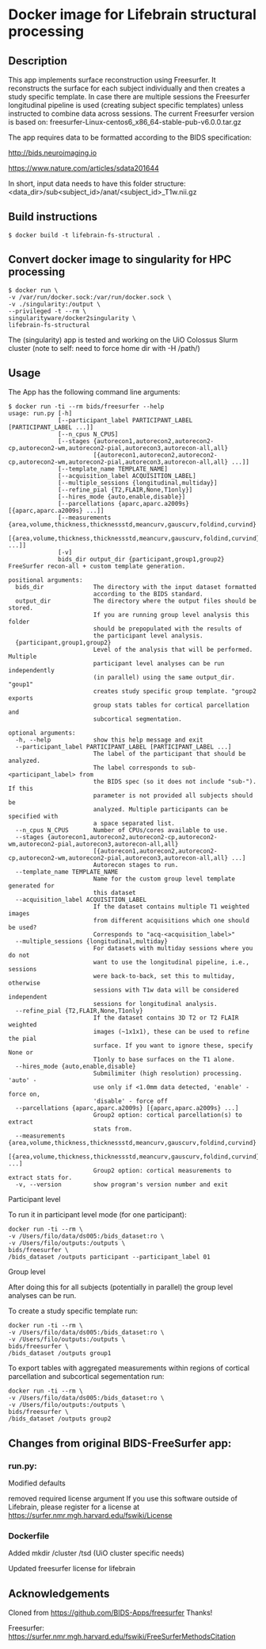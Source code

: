# Docker image for Lifebrain structural processing
## Description
This app implements surface reconstruction using Freesurfer. It reconstructs the surface for each subject individually and then creates a study specific template. In case there are multiple sessions the Freesurfer longitudinal pipeline is used (creating subject specific templates) unless instructed to combine data across sessions. The current Freesurfer version is based on: freesurfer-Linux-centos6_x86_64-stable-pub-v6.0.0.tar.gz

The app requires data to be formatted according to the BIDS specification: 

http://bids.neuroimaging.io

https://www.nature.com/articles/sdata201644

In short, input data needs to have this folder structure: <data_dir>/sub<subject_id>/anat/<subject_id>_T1w.nii.gz

## Build instructions
	$ docker build -t lifebrain-fs-structural .

## Convert docker image to singularity for HPC processing

	$ docker run \
	-v /var/run/docker.sock:/var/run/docker.sock \
	-v ./singularity:/output \
	--privileged -t --rm \
	singularityware/docker2singularity \
	lifebrain-fs-structural

The (singularity) app is tested and working on the UiO Colossus Slurm cluster 
(note to self: need to force home dir with -H /path/) 

## Usage
The App has the following command line arguments:

    $ docker run -ti --rm bids/freesurfer --help
    usage: run.py [-h]
                  [--participant_label PARTICIPANT_LABEL [PARTICIPANT_LABEL ...]]
                  [--n_cpus N_CPUS]
                  [--stages {autorecon1,autorecon2,autorecon2-cp,autorecon2-wm,autorecon2-pial,autorecon3,autorecon-all,all}
                            [{autorecon1,autorecon2,autorecon2-cp,autorecon2-wm,autorecon2-pial,autorecon3,autorecon-all,all} ...]]
                  [--template_name TEMPLATE_NAME]
                  [--acquisition_label ACQUISITION_LABEL]
                  [--multiple_sessions {longitudinal,multiday}]
                  [--refine_pial {T2,FLAIR,None,T1only}]
                  [--hires_mode {auto,enable,disable}]
                  [--parcellations {aparc,aparc.a2009s} [{aparc,aparc.a2009s} ...]]
                  [--measurements {area,volume,thickness,thicknessstd,meancurv,gauscurv,foldind,curvind}
                                  [{area,volume,thickness,thicknessstd,meancurv,gauscurv,foldind,curvind} ...]]
                  [-v]
                  bids_dir output_dir {participant,group1,group2}
    FreeSurfer recon-all + custom template generation.

    positional arguments:
      bids_dir              The directory with the input dataset formatted
                            according to the BIDS standard.
      output_dir            The directory where the output files should be stored.
                            If you are running group level analysis this folder
                            should be prepopulated with the results of
                            the participant level analysis.
      {participant,group1,group2}
                            Level of the analysis that will be performed. Multiple
                            participant level analyses can be run independently
                            (in parallel) using the same output_dir. "goup1"
                            creates study specific group template. "group2 exports
                            group stats tables for cortical parcellation and
                            subcortical segmentation.

    optional arguments:
      -h, --help            show this help message and exit
      --participant_label PARTICIPANT_LABEL [PARTICIPANT_LABEL ...]
                            The label of the participant that should be analyzed.
                            The label corresponds to sub-<participant_label> from
                            the BIDS spec (so it does not include "sub-"). If this
                            parameter is not provided all subjects should be
                            analyzed. Multiple participants can be specified with
                            a space separated list.
      --n_cpus N_CPUS       Number of CPUs/cores available to use.
      --stages {autorecon1,autorecon2,autorecon2-cp,autorecon2-wm,autorecon2-pial,autorecon3,autorecon-all,all}
                            [{autorecon1,autorecon2,autorecon2-cp,autorecon2-wm,autorecon2-pial,autorecon3,autorecon-all,all} ...]
                            Autorecon stages to run.
      --template_name TEMPLATE_NAME
                            Name for the custom group level template generated for
                            this dataset
      --acquisition_label ACQUISITION_LABEL
                            If the dataset contains multiple T1 weighted images
                            from different acquisitions which one should be used?
                            Corresponds to "acq-<acquisition_label>"
      --multiple_sessions {longitudinal,multiday}
                            For datasets with multiday sessions where you do not
                            want to use the longitudinal pipeline, i.e., sessions
                            were back-to-back, set this to multiday, otherwise
                            sessions with T1w data will be considered independent
                            sessions for longitudinal analysis.
      --refine_pial {T2,FLAIR,None,T1only}
                            If the dataset contains 3D T2 or T2 FLAIR weighted
                            images (~1x1x1), these can be used to refine the pial
                            surface. If you want to ignore these, specify None or
                            T1only to base surfaces on the T1 alone.
      --hires_mode {auto,enable,disable}
                            Submilimiter (high resolution) processing. 'auto' -
                            use only if <1.0mm data detected, 'enable' - force on,
                            'disable' - force off
      --parcellations {aparc,aparc.a2009s} [{aparc,aparc.a2009s} ...]
                            Group2 option: cortical parcellation(s) to extract
                            stats from.
      --measurements {area,volume,thickness,thicknessstd,meancurv,gauscurv,foldind,curvind}
                            [{area,volume,thickness,thicknessstd,meancurv,gauscurv,foldind,curvind} ...]
                            Group2 option: cortical measurements to extract stats for.
      -v, --version         show program's version number and exit
Participant level

To run it in participant level mode (for one participant):

	docker run -ti --rm \
	-v /Users/filo/data/ds005:/bids_dataset:ro \
	-v /Users/filo/outputs:/outputs \
	bids/freesurfer \
	/bids_dataset /outputs participant --participant_label 01 
Group level

After doing this for all subjects (potentially in parallel) the group level analyses can be run.

To create a study specific template run:

	docker run -ti --rm \
	-v /Users/filo/data/ds005:/bids_dataset:ro \
	-v /Users/filo/outputs:/outputs \
	bids/freesurfer \
	/bids_dataset /outputs group1 
To export tables with aggregated measurements within regions of cortical parcellation and subcortical segementation run:

	docker run -ti --rm \
	-v /Users/filo/data/ds005:/bids_dataset:ro \
	-v /Users/filo/outputs:/outputs \
	bids/freesurfer \
	/bids_dataset /outputs group2 



## Changes from original BIDS-FreeSurfer app: 
### run.py: 
Modified defaults

removed required license argument
If you use this software outside of Lifebrain, please register for a license at https://surfer.nmr.mgh.harvard.edu/fswiki/License

### Dockerfile
Added mkdir /cluster /tsd (UiO cluster specific needs)

Updated freesurfer license for lifebrain

## Acknowledgements
Cloned from https://github.com/BIDS-Apps/freesurfer
Thanks!

Freesurfer:
https://surfer.nmr.mgh.harvard.edu/fswiki/FreeSurferMethodsCitation
